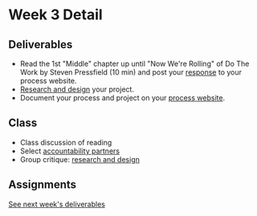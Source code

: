 # Week 3 Detail

## Deliverables&#x20;

* Read the 1st "Middle" chapter up until "Now We're Rolling" of Do The Work by Steven Pressfield (10 min) and post your [response](../assignments/responses.md) to your process website.
* [Research and design](../project\_plan.md) your project.
* Document your process and project on your [process website](../pre-work/website.md).

## Class

* Class discussion of reading
* Select [accountability partners](../assignments/accountability\_partner.md)
* Group critique: [research and design](../project\_plan.md)

## Assignments

[See next week's deliverables](week4\_detail.md)
